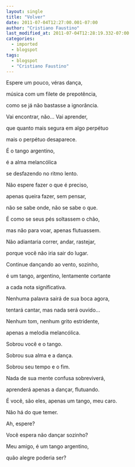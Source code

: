 ```yaml
---
layout: single
title: "Volver"
date: 2011-07-04T12:27:00.001-07:00
author: "Cristiano Faustino"
last_modified_at: 2011-07-04T12:28:19.332-07:00
categories:
  - imported
  - blogspot
tags:
  - blogspot
  - "Cristiano Faustino"
---
```


Espere um pouco, véras dança,

música com um filete de prepotência,

como se já não bastasse a ignorância.

Vai encontrar, não... Vai aprender,

que quanto mais segura em algo perpétuo

mais o perpétuo desaparece.

É o tango argentino,

é a alma melancólica

se desfazendo no ritmo lento.

Não espere fazer o que é preciso,

apenas queira fazer, sem pensar, 

não se sabe onde, não se sabe o que.

É como se seus pés soltassem o chão,

mas não para voar, apenas flutuassem.

Não adiantaria correr, andar, rastejar,

porque você não iria sair do lugar.

Continue dançando ao vento, sozinho,

é um tango, argentino, lentamente cortante

a cada nota significativa.

Nenhuma palavra sairá de sua boca agora,

tentará cantar, mas nada será ouvido...

Nenhum tom, nenhum grito estridente,

apenas a melodia melancólica.

Sobrou você e o tango.

Sobrou sua alma e a dança.

Sobrou seu tempo e o fim.

Nada de sua mente confusa sobreviverá,

aprenderá apenas a dançar, flutuando.

É você, são eles, apenas um tango, meu caro.

Não há do que temer.



Ah, espere?

Você espera não dançar sozinho?

Meu amigo, é um tango argentino,

quão alegre poderia ser?
